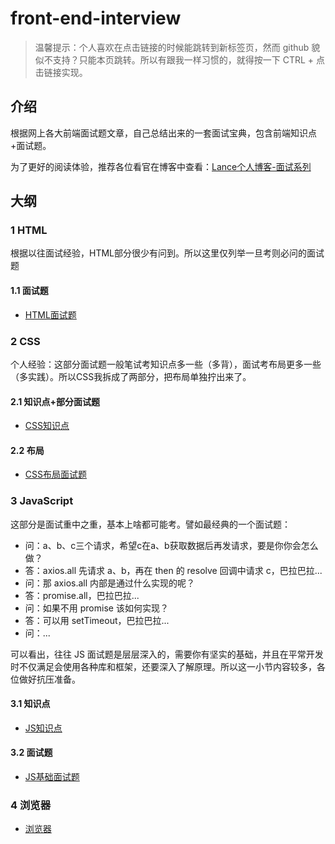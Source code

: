 # front-end-interview

> 温馨提示：个人喜欢在点击链接的时候能跳转到新标签页，然而 github 貌似不支持？只能本页跳转。所以有跟我一样习惯的，就得按一下 CTRL + 点击链接实现。

## 介绍

根据网上各大前端面试题文章，自己总结出来的一套面试宝典，包含前端知识点+面试题。

为了更好的阅读体验，推荐各位看官在博客中查看：[Lance个人博客-面试系列](https://evestorm.github.io/tags/%E9%9D%A2%E8%AF%95/)

## 大纲

### 1 HTML

根据以往面试经验，HTML部分很少有问到。所以这里仅列举一旦考则必问的面试题

#### 1.1 面试题

- [HTML面试题](./HTML面试题.md)

### 2 CSS

个人经验：这部分面试题一般笔试考知识点多一些（多背），面试考布局更多一些（多实践）。所以CSS我拆成了两部分，把布局单独拧出来了。

#### 2.1 知识点+部分面试题

- [CSS知识点](./CSS.md)

#### 2.2 布局

- [CSS布局面试题](./CSS布局.md)

### 3 JavaScript

这部分是面试重中之重，基本上啥都可能考。譬如最经典的一个面试题：

- 问：a、b、c三个请求，希望c在a、b获取数据后再发请求，要是你你会怎么做？
- 答：axios.all 先请求 a、b，再在 then 的 resolve 回调中请求 c，巴拉巴拉...
- 问：那 axios.all 内部是通过什么实现的呢？
- 答：promise.all，巴拉巴拉...
- 问：如果不用 promise 该如何实现？
- 答：可以用 setTimeout，巴拉巴拉...
- 问：...

可以看出，往往 JS 面试题是层层深入的，需要你有坚实的基础，并且在平常开发时不仅满足会使用各种库和框架，还要深入了解原理。所以这一小节内容较多，各位做好抗压准备。

#### 3.1 知识点

- [JS知识点](./JavaScript知识点.md)

#### 3.2 面试题

- [JS基础面试题](./JavaScript面试题.md)

### 4 浏览器

- [浏览器](./浏览器.md)
